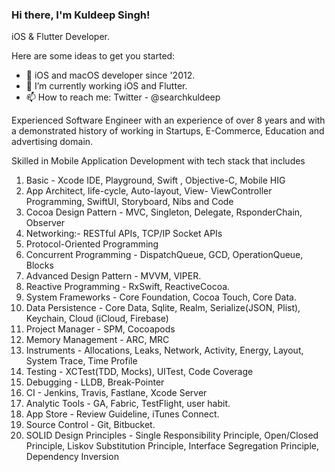 ### Hi there, I'm Kuldeep Singh!  
iOS & Flutter Developer.


Here are some ideas to get you started:

-  🔭 iOS and macOS developer since '2012.
-  🌱 I’m currently working iOS and Flutter.
-  📫 How to reach me: Twitter - @searchkuldeep

Experienced Software Engineer with an experience of over 8 years and with a demonstrated history of working in Startups, E-Commerce, Education and advertising domain.

Skilled in Mobile Application Development with tech stack that includes

1. Basic - Xcode IDE, Playground, Swift , Objective-C, Mobile HIG
2. App Architect, life-cycle, Auto-layout, View- ViewController Programming, SwiftUI, Storyboard, Nibs and Code
3. Cocoa Design Pattern - MVC, Singleton, Delegate, RsponderChain, Observer
4. Networking:- RESTful APIs, TCP/IP Socket APIs
5. Protocol-Oriented Programming
6. Concurrent Programming - DispatchQueue, GCD, OperationQueue, Blocks
7. Advanced Design Pattern - MVVM, VIPER.
8. Reactive Programming - RxSwift, ReactiveCocoa.
9. System Frameworks - Core Foundation, Cocoa Touch, Core Data.
10. Data Persistence - Core Data, Sqlite, Realm, Serialize(JSON, Plist), Keychain, Cloud (iCloud, Firebase)
11. Project Manager - SPM, Cocoapods
12. Memory Management - ARC, MRC
13. Instruments - Allocations, Leaks, Network, Activity, Energy, Layout, System Trace, Time Profile
14. Testing - XCTest(TDD, Mocks), UITest, Code Coverage
15. Debugging - LLDB, Break-Pointer
16. CI - Jenkins, Travis, Fastlane, Xcode Server
17. Analytic Tools - GA, Fabric, TestFlight, user habit.
18. App Store - Review Guideline, iTunes Connect.
19. Source Control - Git, Bitbucket.
20. SOLID Design Principles - Single Responsibility Principle, Open/Closed Principle, Liskov Substitution Principle, Interface Segregation Principle, Dependency Inversion
